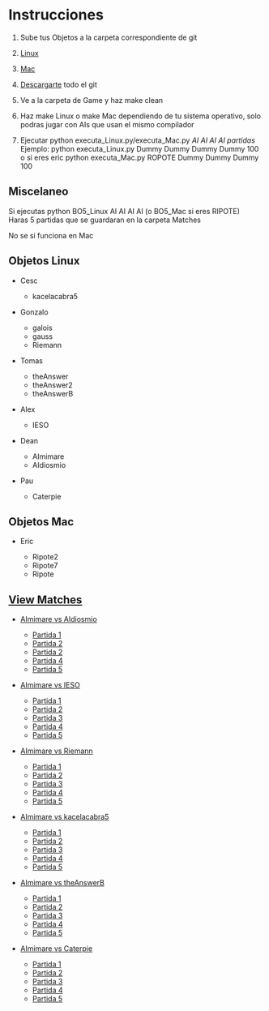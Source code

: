 # Instrucciones

1. Sube tus Objetos a la carpeta correspondiente de git

  1. [Linux](https://github.com/deanamic/DOMINATOR/tree/master/Objects/Linux)
  2. [Mac](https://github.com/deanamic/DOMINATOR/tree/master/Objects/Mac)

2. [Descargarte](https://github.com/deanamic/DOMINATOR/archive/master.zip) todo el git

3. Ve a la carpeta de Game y haz make clean
4. Haz make Linux o make Mac dependiendo de tu sistema operativo, solo podras jugar con AIs que usan el mismo compilador
5. Ejecutar python executa_Linux.py/executa_Mac.py _AI AI AI AI partidas_  
   Ejemplo: python executa_Linux.py Dummy Dummy Dummy Dummy 100  
   o si eres eric python executa_Mac.py ROPOTE Dummy Dummy Dummy 100

## Miscelaneo

Si ejecutas python BO5_Linux AI AI AI AI (o BO5_Mac si eres RIPOTE)<br>
Haras 5 partidas que se guardaran en la carpeta Matches

No se si funciona en Mac

## Objetos Linux

- Cesc

  - kacelacabra5

- Gonzalo

  - galois
  - gauss
  - Riemann

- Tomas

  - theAnswer
  - theAnswer2
  - theAnswerB

- Alex

  - IESO

- Dean

  - AImimare
  - AIdiosmio

- Pau
  - Caterpie  

## Objetos Mac

- Eric

  - Ripote2
  - Ripote7
  - Ripote

## [View Matches](https://deanamic.github.io/DOMINATOR/viewer.html)

- [AImimare vs AIdiosmio](https://github.com/deanamic/DOMINATOR/tree/master/Game/Matches/Match%20AImimare%20vs%20AIdiosmio%20vs%20AImimare%20vs%20AIdiosmio%20%2004.12.2016%2017:50)

  - [Partida 1](https://deanamic.github.io/DOMINATOR/viewer.html?game=https://raw.githubusercontent.com/deanamic/DOMINATOR/master/Game/Matches/Match%20AImimare%20vs%20AIdiosmio%20vs%20AImimare%20vs%20AIdiosmio%20%2004.12.2016%2017%3A50/Match%20Number0.res?token=AQ_cjYH_-RFQfhYWIxH7W4aJ-U4LijT-ks5YTdTowA%3D%3D)  
  - [Partida 2](https://deanamic.github.io/DOMINATOR/viewer.html?game=https://raw.githubusercontent.com/deanamic/DOMINATOR/master/Game/Matches/Match%20AImimare%20vs%20AIdiosmio%20vs%20AImimare%20vs%20AIdiosmio%20%2004.12.2016%2017%3A50/Match%20Number1.res?token=AQ_cjfshhmt4CmKO0pXcu7cW34OSrjEtks5YTdSpwA%3D%3D)
  - [Partida 2](https://deanamic.github.io/DOMINATOR/viewer.html?game=https://raw.githubusercontent.com/deanamic/DOMINATOR/master/Game/Matches/Match%20AImimare%20vs%20AIdiosmio%20vs%20AImimare%20vs%20AIdiosmio%20%2004.12.2016%2017%3A50/Match%20Number2.res?token=AQ_cjbzPR8ooxpq_2iRBBJYoMKgs_j6Uks5YTdUBwA%3D%3D)
  - [Partida 4](https://deanamic.github.io/DOMINATOR/viewer.html?game=https://raw.githubusercontent.com/deanamic/DOMINATOR/master/Game/Matches/Match%20AImimare%20vs%20AIdiosmio%20vs%20AImimare%20vs%20AIdiosmio%20%2004.12.2016%2017%3A50/Match%20Number3.res?token=AQ_cjV90cQPw77Ox5ODEE2X4J5tA_qgQks5YTdUXwA%3D%3D)  
  - [Partida 5](https://deanamic.github.io/DOMINATOR/viewer.html?game=https://raw.githubusercontent.com/deanamic/DOMINATOR/master/Game/Matches/Match%20AImimare%20vs%20AIdiosmio%20vs%20AImimare%20vs%20AIdiosmio%20%2004.12.2016%2017%3A50/Match%20Number4.res?token=AQ_cjZ_U1GiAvTxV7g9Fa9_RBEZAdxm1ks5YTdU4wA%3D%3D)  

- [AImimare vs IESO](https://github.com/deanamic/DOMINATOR/tree/master/Game/Matches/Match%20AImimare%20vs%20Galois%20vs%20theAnswer%20vs%20IESO%20%2004.12.2016%2017:12)

  - [Partida 1](https://deanamic.github.io/DOMINATOR/viewer.html?game=https://raw.githubusercontent.com/deanamic/DOMINATOR/master/Game/Matches/Match%20AImimare%20vs%20IESO%20vs%20AImimare%20vs%20IESO%20%2004.12.2016%2017%3A48/Match%20Number0.res?token=AQ_cjTru7fFtQvmAnUJVXeWbJmqhn9Myks5YTdP0wA%3D%3D)  
  - [Partida 2](https://deanamic.github.io/DOMINATOR/viewer.html?game=https://raw.githubusercontent.com/deanamic/DOMINATOR/master/Game/Matches/Match%20AImimare%20vs%20IESO%20vs%20AImimare%20vs%20IESO%20%2004.12.2016%2017%3A48/Match%20Number1.res?token=AQ_cjRZ9f9p5eyy0zwjKoLGIFrWHywQzks5YTdPOwA%3D%3D)  
  - [Partida 3](https://deanamic.github.io/DOMINATOR/viewer.html?game=https://raw.githubusercontent.com/deanamic/DOMINATOR/master/Game/Matches/Match%20AImimare%20vs%20IESO%20vs%20AImimare%20vs%20IESO%20%2004.12.2016%2017%3A48/Match%20Number2.res?token=AQ_cjS-heyKQxsDlsqD-6izzvHSZ0Xqnks5YTdMswA%3D%3D)  
  - [Partida 4](https://deanamic.github.io/DOMINATOR/viewer.html?game=https://raw.githubusercontent.com/deanamic/DOMINATOR/master/Game/Matches/Match%20AImimare%20vs%20IESO%20vs%20AImimare%20vs%20IESO%20%2004.12.2016%2017%3A48/Match%20Number3.res?token=AQ_cjc1KkEk4cil6y-mRTbxIuKa6I1v3ks5YTdMuwA%3D%3D)  
  - [Partida 5](https://deanamic.github.io/DOMINATOR/viewer.html?game=https://raw.githubusercontent.com/deanamic/DOMINATOR/master/Game/Matches/Match%20AImimare%20vs%20IESO%20vs%20AImimare%20vs%20IESO%20%2004.12.2016%2017%3A48/Match%20Number4.res?token=AQ_cjYm3YE4xKgYeuKozhO881oV4SlHhks5YTdMwwA%3D%3D)  

- [AImimare vs Riemann](https://github.com/deanamic/DOMINATOR/tree/master/Game/Matches/Match%20AImimare%20vs%20Riemann%20vs%20AImimare%20vs%20Riemann%20%2004.12.2016%2017:42)

    - [Partida 1](https://deanamic.github.io/DOMINATOR/viewer.html?game=https://raw.githubusercontent.com/deanamic/DOMINATOR/master/Game/Matches/Match%20AImimare%20vs%20Riemann%20vs%20AImimare%20vs%20Riemann%20%2004.12.2016%2017%3A42/Match%20Number0.res?token=AQ_cjW-Tmdw-AP4RD3BB8Ne2gPrgU3E2ks5YTdWAwA%3D%3D)
    - [Partida 2](https://deanamic.github.io/DOMINATOR/viewer.html?game=https://raw.githubusercontent.com/deanamic/DOMINATOR/master/Game/Matches/Match%20AImimare%20vs%20Riemann%20vs%20AImimare%20vs%20Riemann%20%2004.12.2016%2017%3A42/Match%20Number1.res?token=AQ_cjWsZdQDHmq13XyPqcp3-rLYbEJTHks5YTdWKwA%3D%3D)  
    - [Partida 3](https://deanamic.github.io/DOMINATOR/viewer.html?game=https://raw.githubusercontent.com/deanamic/DOMINATOR/master/Game/Matches/Match%20AImimare%20vs%20Riemann%20vs%20AImimare%20vs%20Riemann%20%2004.12.2016%2017%3A42/Match%20Number2.res?token=AQ_cjUhU_CEHy4L7syBeZ1BAnQJSfz9sks5YTdWUwA%3D%3D)  
    - [Partida 4](https://deanamic.github.io/DOMINATOR/viewer.html?game=https://raw.githubusercontent.com/deanamic/DOMINATOR/master/Game/Matches/Match%20AImimare%20vs%20Riemann%20vs%20AImimare%20vs%20Riemann%20%2004.12.2016%2017%3A42/Match%20Number3.res?token=AQ_cjdOu0lowYAC4fMuiHV7MMSkwecqUks5YTdWnwA%3D%3D)  
    - [Partida 5](https://deanamic.github.io/DOMINATOR/viewer.html?game=https://raw.githubusercontent.com/deanamic/DOMINATOR/master/Game/Matches/Match%20AImimare%20vs%20Riemann%20vs%20AImimare%20vs%20Riemann%20%2004.12.2016%2017%3A42/Match%20Number4.res?token=AQ_cjYWkir-b-KiU_DKxVtPklE2naHHXks5YTdW0wA%3D%3D)  

- [AImimare vs kacelacabra5](https://github.com/deanamic/DOMINATOR/tree/master/Game/Matches/Match%20AImimare%20vs%20kacelacabra5%20vs%20AImimare%20vs%20kacelacabra5%20%2004.12.2016%2017:45)

    - [Partida 1](https://deanamic.github.io/DOMINATOR/viewer.html?game=https://raw.githubusercontent.com/deanamic/DOMINATOR/master/Game/Matches/Match%20AImimare%20vs%20kacelacabra5%20vs%20AImimare%20vs%20kacelacabra5%20%2004.12.2016%2017%3A45/Match%20Number0.res?token=AQ_cjUV__OEydkNaqKNOgo9StcN0DaVQks5YTdXawA%3D%3D)  
    - [Partida 2](https://deanamic.github.io/DOMINATOR/viewer.html?game=https://raw.githubusercontent.com/deanamic/DOMINATOR/master/Game/Matches/Match%20AImimare%20vs%20kacelacabra5%20vs%20AImimare%20vs%20kacelacabra5%20%2004.12.2016%2017%3A45/Match%20Number1.res?token=AQ_cjf0vi9TgElej4PbGLYZUYrca7AMUks5YTdXlwA%3D%3D)  
    - [Partida 3](https://deanamic.github.io/DOMINATOR/viewer.html?game=https://raw.githubusercontent.com/deanamic/DOMINATOR/master/Game/Matches/Match%20AImimare%20vs%20kacelacabra5%20vs%20AImimare%20vs%20kacelacabra5%20%2004.12.2016%2017%3A45/Match%20Number2.res?token=AQ_cjdTAffFpZf_76pe3T6LZ8loydE1Yks5YTdXtwA%3D%3D)  
    - [Partida 4](https://deanamic.github.io/DOMINATOR/viewer.html?game=https://raw.githubusercontent.com/deanamic/DOMINATOR/master/Game/Matches/Match%20AImimare%20vs%20kacelacabra5%20vs%20AImimare%20vs%20kacelacabra5%20%2004.12.2016%2017%3A45/Match%20Number3.res?token=AQ_cjU6um82HnLn0mRi0W_DpwhYC_JOEks5YTdX3wA%3D%3D)  
    - [Partida 5](https://deanamic.github.io/DOMINATOR/viewer.html?game=https://raw.githubusercontent.com/deanamic/DOMINATOR/master/Game/Matches/Match%20AImimare%20vs%20kacelacabra5%20vs%20AImimare%20vs%20kacelacabra5%20%2004.12.2016%2017%3A45/Match%20Number4.res?token=AQ_cjbHUtj37ijPLL6NGgrhA-ctbQBFgks5YTdYHwA%3D%3D)  

- [AImimare vs theAnswerB](https://github.com/deanamic/DOMINATOR/tree/master/Game/Matches/Match%20AImimare%20vs%20theAnswerB%20vs%20AImimare%20vs%20theAnswerB%20%2004.12.2016%2017:47)

    - [Partida 1](https://deanamic.github.io/DOMINATOR/viewer.html?game=https://raw.githubusercontent.com/deanamic/DOMINATOR/master/Game/Matches/Match%20AImimare%20vs%20theAnswerB%20vs%20AImimare%20vs%20theAnswerB%20%2004.12.2016%2017%3A47/Match%20Number0.res?token=AQ_cjapcQ8WXyV-BdaAZTuWeu0JYOHviks5YTdYtwA%3D%3D)   
    - [Partida 2](https://deanamic.github.io/DOMINATOR/viewer.html?game=https://raw.githubusercontent.com/deanamic/DOMINATOR/master/Game/Matches/Match%20AImimare%20vs%20theAnswerB%20vs%20AImimare%20vs%20theAnswerB%20%2004.12.2016%2017%3A47/Match%20Number1.res?token=AQ_cjU-r9zPTuwvaYrYdFYr3OJfUHruYks5YTdY9wA%3D%3D)  
    - [Partida 3](https://deanamic.github.io/DOMINATOR/viewer.html?game=https://raw.githubusercontent.com/deanamic/DOMINATOR/master/Game/Matches/Match%20AImimare%20vs%20theAnswerB%20vs%20AImimare%20vs%20theAnswerB%20%2004.12.2016%2017%3A47/Match%20Number2.res?token=AQ_cjdGec7GpHTKTO6jMPZo-y_5TZH8eks5YTdZDwA%3D%3D)  
    - [Partida 4](https://deanamic.github.io/DOMINATOR/viewer.html?game=https://raw.githubusercontent.com/deanamic/DOMINATOR/master/Game/Matches/Match%20AImimare%20vs%20theAnswerB%20vs%20AImimare%20vs%20theAnswerB%20%2004.12.2016%2017%3A47/Match%20Number3.res?token=AQ_cjVm7bDGVxZ_DeuhraJHdkG_RKTOxks5YTdZUwA%3D%3D)  
    - [Partida 5](https://deanamic.github.io/DOMINATOR/viewer.html?game=https://raw.githubusercontent.com/deanamic/DOMINATOR/master/Game/Matches/Match%20AImimare%20vs%20theAnswerB%20vs%20AImimare%20vs%20theAnswerB%20%2004.12.2016%2017%3A47/Match%20Number4.res?token=AQ_cjRdLZ4tk4rp1t18LlT01V_yxFzHoks5YTdZfwA%3D%3D)

- [AImimare vs Caterpie](https://github.com/deanamic/DOMINATOR/tree/master/Game/Matches/Match%20AImimare%20vs%20Caterpie%20vs%20AImimare%20vs%20Caterpie%20%2004.12.2016%2023:45)  
    - [Partida 1](https://deanamic.github.io/DOMINATOR/viewer.html?game=https://raw.githubusercontent.com/deanamic/DOMINATOR/master/Game/Matches/Match%20AImimare%20vs%20Caterpie%20vs%20AImimare%20vs%20Caterpie%20%2004.12.2016%2023%3A45/Match%20Number0.res?token=AQ_cjZLWvDcCWVah25OX24LugXrIQwg2ks5YTdeowA%3D%3D)  
    - [Partida 2](https://deanamic.github.io/DOMINATOR/viewer.html?game=https://raw.githubusercontent.com/deanamic/DOMINATOR/master/Game/Matches/Match%20AImimare%20vs%20Caterpie%20vs%20AImimare%20vs%20Caterpie%20%2004.12.2016%2023%3A45/Match%20Number1.res?token=AQ_cjelTggpQoJmNIE_DLmsLoxgv4a2zks5YTdfDwA%3D%3D)  
    - [Partida 3](https://deanamic.github.io/DOMINATOR/viewer.html?game=https://raw.githubusercontent.com/deanamic/DOMINATOR/master/Game/Matches/Match%20AImimare%20vs%20Caterpie%20vs%20AImimare%20vs%20Caterpie%20%2004.12.2016%2023%3A45/Match%20Number2.res?token=AQ_cjY_Pd0Qbp6oUWBualw5TWX8HW_X4ks5YTdfrwA%3D%3D)  
    - [Partida 4](https://deanamic.github.io/DOMINATOR/viewer.html?game=https://raw.githubusercontent.com/deanamic/DOMINATOR/master/Game/Matches/Match%20AImimare%20vs%20Caterpie%20vs%20AImimare%20vs%20Caterpie%20%2004.12.2016%2023%3A45/Match%20Number3.res?token=AQ_cjew73BfQCsnvsuxOUhOv5QZDToGGks5YTdgFwA%3D%3D)  
    - [Partida 5](https://deanamic.github.io/DOMINATOR/viewer.html?game=https://raw.githubusercontent.com/deanamic/DOMINATOR/master/Game/Matches/Match%20AImimare%20vs%20Caterpie%20vs%20AImimare%20vs%20Caterpie%20%2004.12.2016%2023%3A45/Match%20Number4.res?token=AQ_cjazIc03Ai3rHvREe74DjfEU1byhyks5YTdgjwA%3D%3D)  
